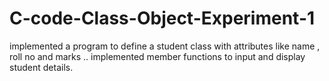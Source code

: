 # C-code-Class-Object-Experiment-1
implemented a program to define a student class with attributes like name , roll no and marks .. implemented member functions to input and display student details.

